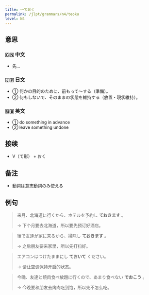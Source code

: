 ```yaml
---
title: 〜ておく
permalink: /jlpt/grammars/n4/teoku
level: N4
---
```


## 意思

### 🇨🇳 中文

- 先... 

### 🇯🇵 日文

- ① 何かの目的のために、前もって～する（準備）。
- ② 何もしないで、そのままの状態を維持する（放置・現状維持）。

### 🇬🇧 英文

- ① do something in advance
- ② leave something undone

## 接续

- V（て形） + おく

## 备注

- 動詞は意志動詞のみ使える

## 例句

> 来月、北海道に行くから、ホテルを予約し **ておきます** 。
>
> → 下个月要去北海道，所以要先预订好酒店。

> 後で友達が家に来るから、掃除し **ておきます** 。
>
> → 之后朋友要来家里，所以先打扫好。

> エアコンはつけたままにし **ておいて** ください。
>
> → 请让空调保持开启的状态。

> 今晩、友達と焼肉食べ放題に行くので、あまり食べない **でおこう** 。
>
> → 今晚要和朋友去烤肉吃到饱，所以先不怎么吃。

